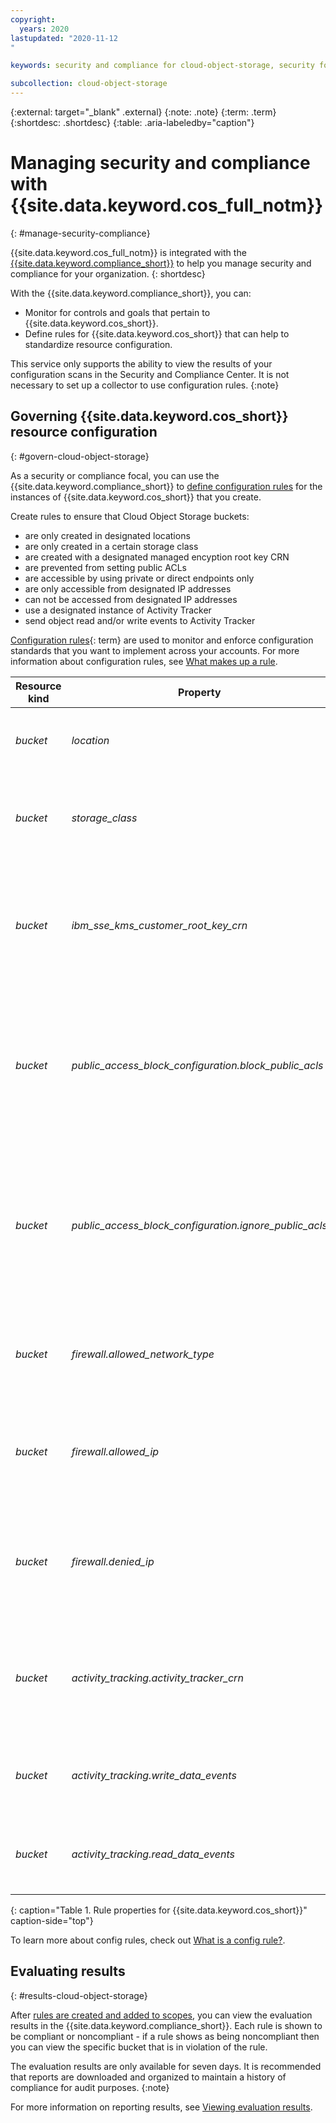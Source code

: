 ```yaml
---
copyright:
  years: 2020
lastupdated: "2020-11-12
"

keywords: security and compliance for cloud-object-storage, security for cloud-object-storage, compliance for cloud-object-storage

subcollection: cloud-object-storage
---
```


{:external: target="_blank" .external}
{:note: .note}
{:term: .term}
{:shortdesc: .shortdesc}
{:table: .aria-labeledby="caption"}


# Managing security and compliance with {{site.data.keyword.cos_full_notm}}
{: #manage-security-compliance}

{{site.data.keyword.cos_full_notm}} is integrated with the [{{site.data.keyword.compliance_short}}](/docs/security-compliance) to help you manage security and compliance for your organization.
{: shortdesc}

With the {{site.data.keyword.compliance_short}}, you can:

* Monitor for controls and goals that pertain to {{site.data.keyword.cos_short}}.
* Define rules for {{site.data.keyword.cos_short}} that can help to standardize resource configuration.

This service only supports the ability to view the results of your configuration scans in the Security and Compliance Center.  It is not necessary to set up a collector to use configuration rules.
{:note}

## Governing {{site.data.keyword.cos_short}} resource configuration
{: #govern-cloud-object-storage}

As a security or compliance focal, you can use the {{site.data.keyword.compliance_short}} to [define configuration rules](/docs/security-compliance?topic=security-compliance-rules) for the instances of {{site.data.keyword.cos_short}} that you create.

Create rules to ensure that Cloud Object Storage buckets:
* are only created in designated locations
* are only created in a certain storage class
* are created with a designated managed encyption root key CRN
* are prevented from setting public ACLs
* are accessible by using private or direct endpoints only
* are only accessible from designated IP addresses
* can not be accessed from designated IP addresses
* use a designated instance of Activity Tracker
* send object read and/or write events to Activity Tracker

[Configuration rules](x3084914){: term} are used to monitor and enforce configuration standards that you want to implement across your accounts. For more information about configuration rules, see [What makes up a rule](/docs/security-compliance?topic=security-compliance-what-is-rule).

| Resource kind | Property                                               | Operator type | Description                                                                                                                                                                                                      |
|---------------|--------------------------------------------------------|---------------|------------------------------------------------------------------------------------------------------------------------------------------------------------------------------------------------------------------|
| *bucket*      | *location*                                             | String        | Bucket location. This is configured during bucket creation in the request endpoint.                                                                                                                              |
| *bucket*      | *storage_class*                                        | String        | Bucket storage class. This is configured during bucket creation in the `LocationConstraint` field.                                                                                                               |
| *bucket*      | *ibm_sse_kms_customer_root_key_crn*                    | String        | Bucket SSE Key Protect or Hyper Protect Crypto Services Customer Root Key CRN. This maps to the bucket configuration parameter, `ibm-sse-kp-customer-root-key-crn`.                                              |
| *bucket*      | *public_access_block_configuration.block_public_acls*  | Boolean       | Setting to prevent future configuration of ACLs that permit public access on the bucket and its objects. Prior public access configuration for the bucket and its objects is unchanged.                          |
| *bucket*      | *public_access_block_configuration.ignore_public_acls* | Boolean       | Setting to ignore configuration of public ACLs on the bucket and its objects, rendering effective access as private. GET Bucket ACL and GET Object ACL return effective (enforced) permissions for the resource. |
| *bucket*      | *firewall.allowed_network_type*                        | String array  | List of network endpoint types that are allowed. Refer to COS Resource Configuration API for the list of valid values.                                                                                           |
| *bucket*      | *firewall.allowed_ip*                                  | String array  | List of allowed originating IP addresses/ranges. The list can contain up to 1000 IPv4 or IPv6 addresses/ranges in CIDR notation.                                                                                 |
| *bucket*      | *firewall.denied_ip*                                   | String array  | List of originating IP addresses/ranges that are not permitted. The list can contain up to 1000 IPv4 or IPv6 addresses/ranges in CIDR notation.                                                                  |
| *bucket*      | *activity_tracking.activity_tracker_crn*               | String        | CRN of the Activity Tracker instance that receives management events and based on opt-in configuration, read and write data events.                                                                              |
| *bucket*      | *activity_tracking.write_data_events*                  | Boolean       | Opt-in to send the bucket's object write data events (i.e. uploads) to the configured Activity Tracker instance.                                                                                                 |
| *bucket*      | *activity_tracking.read_data_events*                   | Boolean       | Opt-in to send the bucket's object read events (i.e. downloads) to the configured Activity Tracker instance.                                                                                                     |
{: caption="Table 1. Rule properties for {{site.data.keyword.cos_short}}" caption-side="top"}

To learn more about config rules, check out [What is a config rule?](/docs/security-compliance?topic=security-compliance-what-is-rule).

## Evaluating results
{: #results-cloud-object-storage}

After [rules are created and added to scopes](/docs/security-compliance?topic=security-compliance-rules), you can view the evaluation results in the {{site.data.keyword.compliance_short}}. Each rule is shown to be compliant or noncompliant - if a rule shows as being noncompliant then you can view the specific bucket that is in violation of the rule. 

The evaluation results are only available for seven days.  It is recommended that reports are downloaded and organized to maintain a history of compliance for audit purposes. 
{:note}

For more information on reporting results, see [Viewing evaluation results](/docs/security-compliance?topic=security-compliance-results).
